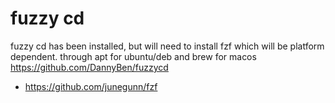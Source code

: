 # fuzzy cd
fuzzy cd has been installed, but will need to install fzf which will be
platform dependent. through apt for ubuntu/deb and brew for macos
https://github.com/DannyBen/fuzzycd
- https://github.com/junegunn/fzf
